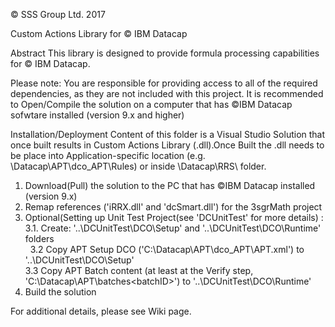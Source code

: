 © SSS Group Ltd. 2017

Custom Actions Library for © IBM Datacap

Abstract
This library is designed to provide formula processing capabilities for © IBM Datacap.

Please note: You are responsible for providing access to all of the required dependencies, as they are not included with this project. 
It is recommended to Open/Compile the solution on a computer that has ©IBM Datacap sofwtare installed (version 9.x and higher)

Installation/Deployment
Content of this folder is a Visual Studio Solution that once built results in Custom Actions Library (.dll).Once Built the .dll needs to be place into Application-specific location (e.g. \Datacap\APT\dco_APT\Rules) or inside \Datacap\RRS\ folder.

1. Download(Pull) the solution to the PC that has ©IBM Datacap installed (version 9.x)
2. Remap references ('iRRX.dll' and 'dcSmart.dll') for the 3sgrMath project
3. Optional(Setting up Unit Test Project(see 'DCUnitTest' for more details) : <br/>
3.1. Create: '..\DCUnitTest\DCO\Setup' and '..\DCUnitTest\DCO\Runtime' folders <br/> 
3.2 Copy APT Setup DCO ('C:\Datacap\APT\dco_APT\APT.xml') to '..\DCUnitTest\DCO\Setup'<br/>
3.3 Copy APT Batch content (at least at the Verify step, 'C:\Datacap\APT\batches\<batchID>\') to '..\DCUnitTest\DCO\Runtime'<br/>
4. Build the solution

For additional details, please see Wiki page.
